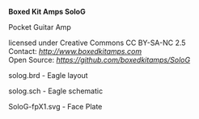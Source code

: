 <b>Boxed Kit Amps SoloG</b><p>
Pocket Guitar Amp<p>
licensed under Creative Commons CC BY-SA-NC 2.5<br>
Contact: <em>http://www.boxedkitamps.com</em><br>
Open Source: <em>https://github.com/boxedkitamps/SoloG</em>

solog.brd - Eagle layout

solog.sch - Eagle schematic

SoloG-fpX1.svg - Face Plate

